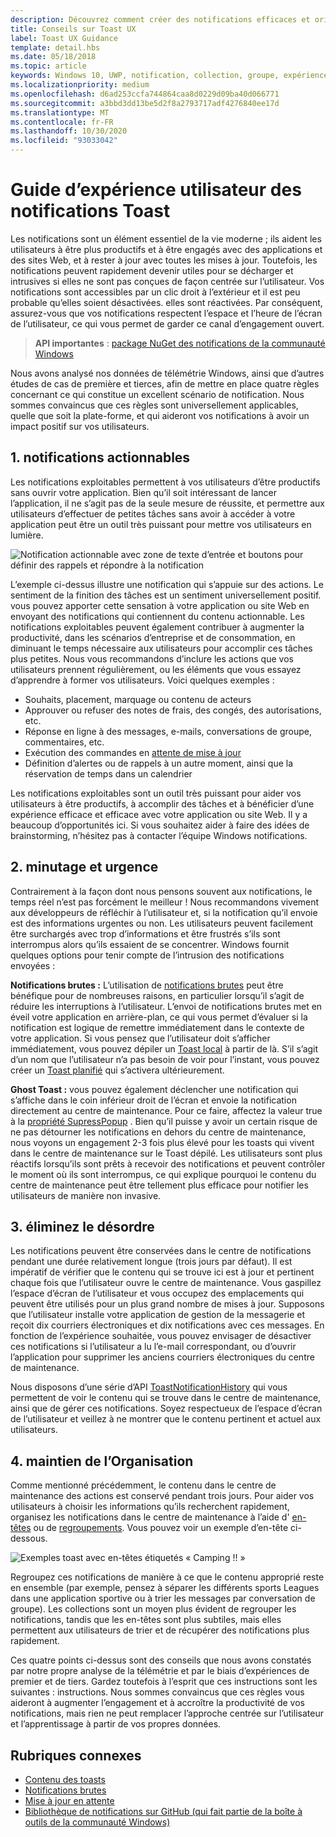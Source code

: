 ```yaml
---
description: Découvrez comment créer des notifications efficaces et orientées utilisateur qui rendent vos utilisateurs productifs et heureux.
title: Conseils sur Toast UX
label: Toast UX Guidance
template: detail.hbs
ms.date: 05/18/2018
ms.topic: article
keywords: Windows 10, UWP, notification, collection, groupe, expérience utilisateur, conseils, conseils, action, toast, centre de maintenance, notifications non interinterrompues, notifications efficaces, notifications non intrusives, action possible, gérer, organiser
ms.localizationpriority: medium
ms.openlocfilehash: d6ad253ccfa744864caa8d0229d09ba40d066771
ms.sourcegitcommit: a3bbd3dd13be5d2f8a2793717adf4276840ee17d
ms.translationtype: MT
ms.contentlocale: fr-FR
ms.lasthandoff: 10/30/2020
ms.locfileid: "93033042"
---
```

# <a name="toast-notification-ux-guidance"></a>Guide d’expérience utilisateur des notifications Toast
Les notifications sont un élément essentiel de la vie moderne ; ils aident les utilisateurs à être plus productifs et à être engagés avec des applications et des sites Web, et à rester à jour avec toutes les mises à jour. Toutefois, les notifications peuvent rapidement devenir utiles pour se décharger et intrusives si elles ne sont pas conçues de façon centrée sur l’utilisateur. Vos notifications sont accessibles par un clic droit à l’extérieur et il est peu probable qu’elles soient désactivées. elles sont réactivées.  Par conséquent, assurez-vous que vos notifications respectent l’espace et l’heure de l’écran de l’utilisateur, ce qui vous permet de garder ce canal d’engagement ouvert.

> **API importantes** : [package NuGet des notifications de la communauté Windows](https://www.nuget.org/packages/Microsoft.Toolkit.Uwp.Notifications/)

Nous avons analysé nos données de télémétrie Windows, ainsi que d’autres études de cas de première et tierces, afin de mettre en place quatre règles concernant ce qui constitue un excellent scénario de notification.  Nous sommes convaincus que ces règles sont universellement applicables, quelle que soit la plate-forme, et qui aideront vos notifications à avoir un impact positif sur vos utilisateurs.

## <a name="1-actionable-notifications"></a>1. notifications actionnables
Les notifications exploitables permettent à vos utilisateurs d’être productifs sans ouvrir votre application.  Bien qu’il soit intéressant de lancer l’application, il ne s’agit pas de la seule mesure de réussite, et permettre aux utilisateurs d’effectuer de petites tâches sans avoir à accéder à votre application peut être un outil très puissant pour mettre vos utilisateurs en lumière.

![Notification actionnable avec zone de texte d’entrée et boutons pour définir des rappels et répondre à la notification](images/actionable-notification-example01.png)

L’exemple ci-dessus illustre une notification qui s’appuie sur des actions. Le sentiment de la finition des tâches est un sentiment universellement positif. vous pouvez apporter cette sensation à votre application ou site Web en envoyant des notifications qui contiennent du contenu actionnable. Les notifications exploitables peuvent également contribuer à augmenter la productivité, dans les scénarios d’entreprise et de consommation, en diminuant le temps nécessaire aux utilisateurs pour accomplir ces tâches plus petites. Nous vous recommandons d’inclure les actions que vos utilisateurs prennent régulièrement, ou les éléments que vous essayez d’apprendre à former vos utilisateurs.  Voici quelques exemples :
* Souhaits, placement, marquage ou contenu de acteurs
* Approuver ou refuser des notes de frais, des congés, des autorisations, etc.
* Réponse en ligne à des messages, e-mails, conversations de groupe, commentaires, etc.
* Exécution des commandes en [attente de mise à jour](toast-pending-update.md)
* Définition d’alertes ou de rappels à un autre moment, ainsi que la réservation de temps dans un calendrier

Les notifications exploitables sont un outil très puissant pour aider vos utilisateurs à être productifs, à accomplir des tâches et à bénéficier d’une expérience efficace et efficace avec votre application ou site Web.  Il y a beaucoup d’opportunités ici. Si vous souhaitez aider à faire des idées de brainstorming, n’hésitez pas à contacter l’équipe Windows notifications.

## <a name="2-timing-and-urgency"></a>2. minutage et urgence
Contrairement à la façon dont nous pensons souvent aux notifications, le temps réel n’est pas forcément le meilleur ! Nous recommandons vivement aux développeurs de réfléchir à l’utilisateur et, si la notification qu’il envoie est des informations urgentes ou non. Les utilisateurs peuvent facilement être surchargés avec trop d’informations et être frustrés s’ils sont interrompus alors qu’ils essaient de se concentrer. Windows fournit quelques options pour tenir compte de l’intrusion des notifications envoyées :

**Notifications brutes :** L’utilisation de [notifications brutes](raw-notification-overview.md) peut être bénéfique pour de nombreuses raisons, en particulier lorsqu’il s’agit de réduire les interruptions à l’utilisateur.  L’envoi de notifications brutes met en éveil votre application en arrière-plan, ce qui vous permet d’évaluer si la notification est logique de remettre immédiatement dans le contexte de votre application. Si vous pensez que l’utilisateur doit s’afficher immédiatement, vous pouvez dépiler un [Toast local](send-local-toast.md) à partir de là.  S’il s’agit d’un nom que l’utilisateur n’a pas besoin de voir pour l’instant, vous pouvez créer un [Toast planifié](/archive/blogs/tiles_and_toasts/quickstart-sending-an-alarm-in-windows-10) qui s’activera ultérieurement.


**Ghost Toast :** vous pouvez également déclencher une notification qui s’affiche dans le coin inférieur droit de l’écran et envoie la notification directement au centre de maintenance. Pour ce faire, affectez la valeur true à la [propriété SupressPopup](/uwp/api/windows.ui.notifications.toastnotification.suppresspopup) . Bien qu’il puisse y avoir un certain risque de ne pas détourner les notifications en dehors du centre de maintenance, nous voyons un engagement 2-3 fois plus élevé pour les toasts qui vivent dans le centre de maintenance sur le Toast dépilé.  Les utilisateurs sont plus réactifs lorsqu’ils sont prêts à recevoir des notifications et peuvent contrôler le moment où ils sont interrompus, ce qui explique pourquoi le contenu du centre de maintenance peut être tellement plus efficace pour notifier les utilisateurs de manière non invasive.

## <a name="3-clear-out-the-clutter"></a>3. éliminez le désordre
Les notifications peuvent être conservées dans le centre de notifications pendant une durée relativement longue (trois jours par défaut).  Il est impératif de vérifier que le contenu qui se trouve ici est à jour et pertinent chaque fois que l’utilisateur ouvre le centre de maintenance. Vous gaspillez l’espace d’écran de l’utilisateur et vous occupez des emplacements qui peuvent être utilisés pour un plus grand nombre de mises à jour.  Supposons que l’utilisateur installe votre application de gestion de la messagerie et reçoit dix courriers électroniques et dix notifications avec ces messages.  En fonction de l’expérience souhaitée, vous pouvez envisager de désactiver ces notifications si l’utilisateur a lu l’e-mail correspondant, ou d’ouvrir l’application pour supprimer les anciens courriers électroniques du centre de maintenance.

Nous disposons d’une série d’API [ToastNotificationHistory](/uwp/api/windows.ui.notifications.toastnotificationhistory) qui vous permettent de voir le contenu qui se trouve dans le centre de maintenance, ainsi que de gérer ces notifications. Soyez respectueux de l’espace d’écran de l’utilisateur et veillez à ne montrer que le contenu pertinent et actuel aux utilisateurs.

## <a name="4-keeping-organized"></a>4. maintien de l’Organisation
Comme mentionné précédemment, le contenu dans le centre de maintenance des actions est conservé pendant trois jours.  Pour aider vos utilisateurs à choisir les informations qu’ils recherchent rapidement, organisez les notifications dans le centre de maintenance à l’aide d' [en-têtes](./toast-headers.md) ou de [regroupements](/uwp/api/windows.ui.notifications.toastcollection). Vous pouvez voir un exemple d’en-tête ci-dessous.

![Exemples toast avec en-têtes étiquetés « Camping !! »](images/toast-headers-action-center.png)

Regroupez ces notifications de manière à ce que le contenu approprié reste en ensemble (par exemple, pensez à séparer les différents sports Leagues dans une application sportive ou à trier les messages par conversation de groupe). Les collections sont un moyen plus évident de regrouper les notifications, tandis que les en-têtes sont plus subtiles, mais elles permettent aux utilisateurs de trier et de récupérer des notifications plus rapidement.



Ces quatre points ci-dessus sont des conseils que nous avons constatés par notre propre analyse de la télémétrie et par le biais d’expériences de premier et de tiers. Gardez toutefois à l’esprit que ces instructions sont les suivantes : instructions.  Nous sommes convaincus que ces règles vous aideront à augmenter l’engagement et à accroître la productivité de vos notifications, mais rien ne peut remplacer l’approche centrée sur l’utilisateur et l’apprentissage à partir de vos propres données.  

## <a name="related-topics"></a>Rubriques connexes

* [Contenu des toasts](adaptive-interactive-toasts.md)
* [Notifications brutes](raw-notification-overview.md)
* [Mise à jour en attente](toast-pending-update.md)
* [Bibliothèque de notifications sur GitHub (qui fait partie de la boîte à outils de la communauté Windows)](https://github.com/windows-toolkit/WindowsCommunityToolkit/tree/master/Microsoft.Toolkit.Uwp.Notifications)
